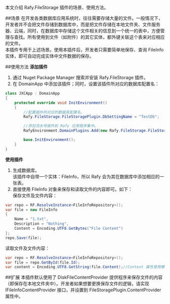 ﻿本文介绍 Rafy.FileStorage 插件的场景、使用方法。  

##场景
在开发各类数据库应用系统时，往往需要存储大量的文件。一般情况下，开发者并不会把文件存储到数据库中，而是把文件存储在本地文件夹、文件服务器、云端，同时，在数据库中存储这个文件相关的信息到一个统一的表中，方便管理与查找。所有使用到文件（如附件）的其它实体，都外键关联这个表来对应相应的文件。<br>
本插件专用于上述场景。使用本插件后，开发者只需要简单地保存、查询 FileInfo
实体，即可自动完成实体中文件数据的保存。

##使用方法
**添加插件**
1. 通过 Nuget Package Manager 搜索并安装 Rafy.FileStorage 插件。
2. 在 DomainApp 中添加该插件；同时，设置该插件所对应的数据库配置名：

```cs
class JXCApp : DomainApp
{
    protected override void InitEnvironment()
    {
        //配置插件所对应的数据库配置名。
        Rafy.FileStorage.FileStoragePlugin.DbSettingName = "TestDb";

        //添加流水号插件到 Rafy 应用程序集中。
        RafyEnvironment.DomainPlugins.Add(new Rafy.FileStorage.FileStoragePlugin());

        base.InitEnvironment();
    }
}
```

**使用插件**
1. 生成数据库。<br>
该插件中自带一个实体：<codeInline xmlns="http://ddue.schemas.microsoft.com/authoring/2003/5">FileInfo，所以 Rafy 会为其在数据库中添加相应的一张表。
2. 直接使用 FileInfo 对象来保存和读取文件的内容即可。如下： <br>
保存文件及文件内容：

```cs
var repo = RF.ResolveInstance<FileInfoRepository>();
var file = new FileInfo
{
    Name = "1.txt",
    Description = "Nothing",
    Content = Encoding.UTF8.GetBytes("File Content")
};
repo.Save(file);
```

读取文件及文件内容：

```cs
var repo = RF.ResolveInstance<FileInfoRepository>();
var file = repo.GetById(file.Id);
var content = Encoding.UTF8.GetString(file.Content);//Content 属性使用懒加载设计，不到使用时是不会加载到内存中的。
```


##扩展
本插件默认使用了 DiskFileContentProvider
提供程序来保存文件的内容（即保存在本地文件夹中）。开发者如果想要更换保存文件的逻辑，请实现 IFileInfoContentProvider
接口，并设置到  FileStoragePlugin.ContentProvider 
属性中。
